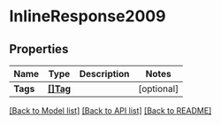 # InlineResponse2009

## Properties
Name | Type | Description | Notes
------------ | ------------- | ------------- | -------------
**Tags** | [**[]Tag**](Tag.md) |  | [optional] 

[[Back to Model list]](../README.md#documentation-for-models) [[Back to API list]](../README.md#documentation-for-api-endpoints) [[Back to README]](../README.md)


